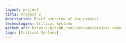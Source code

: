 ```yaml
---
layout: project
title: Project 2
description: Brief overview of the project.
technologies: Critical Systems
github_url: https://github.com/username/project-repo
tags: [Critical Systems]
---
```


